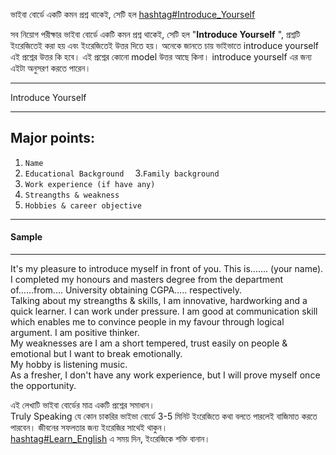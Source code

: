 ভাইবা বোর্ডে একটি কমন প্রশ্ন থাকেই, সেটি হল [hashtag#Introduce_Yourself](https://www.linkedin.com/feed/hashtag/?keywords=introduce_yourself&highlightedUpdateUrns=urn%3Ali%3Aactivity%3A7260915609217978368)  
  
সব নিয়োগ পরীক্ষার ভাইবা বোর্ডে একটি কমন প্রশ্ন থাকেই, সেটি হল "**Introduce Yourself** ", প্রশ্নটি ইংরেজিতেই করা হয় এবং ইংরেজিতেই উত্তর দিতে হয়। অনেকে জানতে চায় ভাইভাতে introduce yourself এই প্রশ্নের উত্তর কি হবে। এই প্রশ্নের কোনো model উত্তর আছে কিনা। introduce yourself এর জন্য এইটা অনুসরণ করতে পারেন।  
______________________________  
Introduce Yourself  
______________________________ 
## Major points:
  
1. `Name`  
2. `Educational Background  `
3.` Family background  `
4. `Work experience (if have any)`  
5. `Streangths & weakness  `
6. `Hobbies & career objective  `
____________________  
#### Sample  
____________________  
It's my pleasure to introduce myself in front of you. This is....... (your name). I completed my honours and masters degree from the department of......from.... University obtaining CGPA..... respectively.  
Talking about my streangths & skills, I am innovative, hardworking and a quick learner. I can work under pressure. I am good at communication skill which enables me to convince people in my favour through logical argument. I am positive thinker.  
My weaknesses are I am a short tempered, trust easily on people & emotional but I want to break emotionally.  
My hobby is listening music.  
As a fresher, I don't have any work experience, but I will prove myself once the opportunity.  
  
এই লেখাটি ভাইবা বোর্ডের মাত্র একটি প্রশ্নের সমাধান।  
Truly Speaking যে কোন চাকরির ভাইভা বোর্ডে 3-5 মিনিট ইংরেজিতে কথা বলতে পারলেই বাজিমাত করতে পারবেন। জীবনের সফলতার জন্য ইংরেজির সাথেই থাকুন।  
[hashtag#Learn_English](https://www.linkedin.com/feed/hashtag/?keywords=learn_english&highlightedUpdateUrns=urn%3Ali%3Aactivity%3A7260915609217978368) এ সময় দিন, ইংরেজিকে শক্তি বানান।